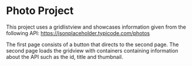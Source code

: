 # Photo Project

This project uses a gridlistview and showcases information given from the following API:
https://jsonplaceholder.typicode.com/photos

The first page consists of a button that directs to the second page.
The second page loads the gridview with containers containing information about the API such as the id, title and thumbnail. 
